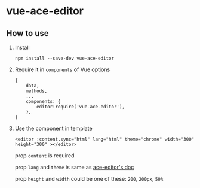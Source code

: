 vue-ace-editor
====================

## How to use

1. Install

    ```
    npm install --save-dev vue-ace-editor
    ```
    
2. Require it in `components` of Vue options

    ```
    {
        data,
        methods,
        ...
        components: {
            editor:require('vue-ace-editor'),
        },
    }
    ```
    
3. Use the component in template

    ```
    <editor :content.sync="html" lang="html" theme="chrome" width="300" height="300" ></editor>
    ```
    
    prop `content`  is required
    
    prop `lang` and `theme` is same as [ace-editor's doc](https://github.com/ajaxorg/ace)
    
    prop `height` and `width` could be one of these:  `200`, `200px`, `50%`
